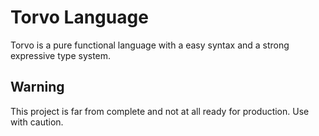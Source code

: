 # Torvo Language

Torvo is a pure functional language with a easy syntax and a strong expressive type system.

## Warning

This project is far from complete and not at all ready for production. Use with caution.
